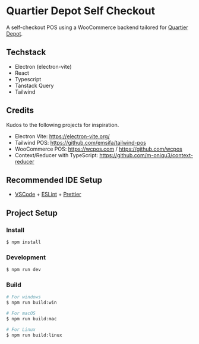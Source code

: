 # Quartier Depot Self Checkout

A self-checkout POS using a WooCommerce backend tailored for [Quartier Depot](https://www.quartier-depot.ch/).

## Techstack

- Electron (electron-vite)
- React
- Typescript
- Tanstack Query
- Tailwind

## Credits

Kudos to the following projects for inspiration.

- Electron Vite: https://electron-vite.org/
- Tailwind POS: https://github.com/emsifa/tailwind-pos
- WooCommerce POS: https://wcpos.com / https://github.com/wcpos
- Context/Reducer with TypeScript: https://github.com/m-oniqu3/context-reducer

## Recommended IDE Setup

- [VSCode](https://code.visualstudio.com/) + [ESLint](https://marketplace.visualstudio.com/items?itemName=dbaeumer.vscode-eslint) + [Prettier](https://marketplace.visualstudio.com/items?itemName=esbenp.prettier-vscode)

## Project Setup

### Install

```bash
$ npm install
```

### Development

```bash
$ npm run dev
```

### Build

```bash
# For windows
$ npm run build:win

# For macOS
$ npm run build:mac

# For Linux
$ npm run build:linux
```
